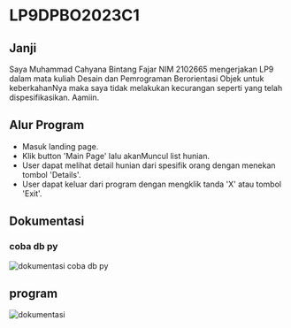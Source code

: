 # LP9DPBO2023C1
## Janji 
Saya Muhammad Cahyana Bintang Fajar NIM 2102665 mengerjakan LP9 dalam mata kuliah Desain dan Pemrograman Berorientasi Objek untuk keberkahanNya maka saya tidak melakukan kecurangan seperti yang telah dispesifikasikan. Aamiin.

## Alur Program

- Masuk landing page.
- Klik button 'Main Page' lalu akanMuncul list hunian.
- User dapat melihat detail hunian dari spesifik orang dengan menekan tombol 'Details'.
- User dapat keluar dari program dengan mengklik tanda 'X' atau tombol 'Exit'.

## Dokumentasi
### coba db py
![dokumentasi coba db py](https://github.com/bintangfajarr/LP9DPBO2023C1/assets/95915887/055d6a31-95f3-401f-8ef9-01ac17012ee5)

## program
![dokumentasi](https://github.com/bintangfajarr/LP9DPBO2023C1/assets/95915887/58c0a297-fc8c-4f3e-b2d5-8d0a306750bc)
